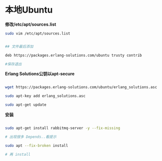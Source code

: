 # 本地Ubuntu


**修改/etc/apt/sources.list**

````bash
sudo vim /etc/apt/sources.list
````

````bash

## 文件最后添加

deb https://packages.erlang-solutions.com/ubuntu trusty contrib

#保存退出

````

**Erlang Solutions公钥以apt-secure**

````bash

wget https://packages.erlang-solutions.com/ubuntu/erlang_solutions.asc

sudo apt-key add erlang_solutions.asc

sudo apt-get update
````

**安装**

````bash

sudo apt-get install rabbitmq-server -y --fix-missing

# 出现很多 Depends..看提示

sudo apt --fix-broken install

# 再 install
````

